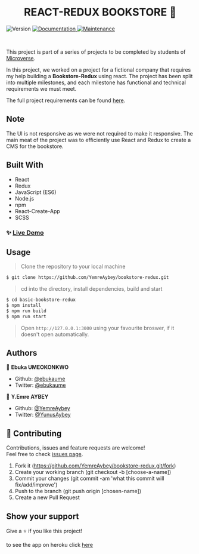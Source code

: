 <h1 align="center">REACT-REDUX BOOKSTORE  👋</h1>
<p>
  <img alt="Version" src="https://img.shields.io/badge/version-1.0.0-blue.svg?cacheSeconds=2592000" />
  <a href="https://github.com/YemreAybey/bookstore-redux#readme" target="_blank">
    <img alt="Documentation" src="https://img.shields.io/badge/documentation-yes-brightgreen.svg" />
  </a>
  <a href="https://github.com/YemreAybey/bookstore-redux/commit-activity" target="_blank">
    <img alt="Maintenance" src="https://img.shields.io/badge/Maintained%3F-yes-green.svg" />
  </a>
</p>

<br>

This project is part of a series of projects to be completed by students of [Microverse](https://www.microverse.org/ 'The Global School for Remote Software Developers!').

In this project, we worked on a project for a fictional company that requires my help building a **Bookstore-Redux** using react. The project has been split into multiple milestones, and each milestone has functional and technical requirements we must meet.

The full project requirements can be found [here](https://github.com/microverseinc/project-redux-bookstore/blob/master/README.md).

## Note

The UI is not responsive as we were not required to make it responsive. The main meat of the project was to efficiently use React and Redux to create a CMS for the bookstore.

## Built With

- React
- Redux
- JavaScript (ES6)
- Node.js
- npm
- React-Create-App
- SCSS

### ✨ [Live Demo](https://bookstore-react-redux.herokuapp.com)

## Usage

> Clone the repository to your local machine

```sh
$ git clone https://github.com/YemreAybey/bookstore-redux.git
```

> cd into the directory, install dependencies, build and start

```sh
$ cd basic-bookstore-redux
$ npm install
$ npm run build
$ npm run start
```

> Open `http://127.0.0.1:3000` using your favourite broswer, if it doesn't open automatically.

## Authors

👤 **Ebuka UMEOKONKWO**

- Github: [@ebukaume](https://github.com/ebukaume)
- Twitter: [@ebukaume](https://twitter.com/ebukaume)

👤 **Y.Emre AYBEY**

- Github: [@YemreAybey](https://github.com/YemreAybey)
- Twitter: [@YunusAybey](https://twitter.com/YunusAybey)

## 🤝 Contributing

Contributions, issues and feature requests are welcome!<br />Feel free to check [issues page](https://github.com/YemreAybey/bookstore-redux/issues).

1. Fork it (https://github.com/YemreAybey/bookstore-redux.git/fork)
2. Create your working branch (git checkout -b [choose-a-name])
3. Commit your changes (git commit -am 'what this commit will fix/add/improve')
4. Push to the branch (git push origin [chosen-name])
5. Create a new Pull Request

## Show your support

Give a ⭐️ if you like this project!

to see the app on heroku click [here](https://bookstore-react-redux.herokuapp.com)
